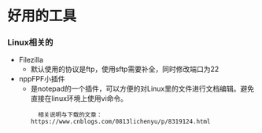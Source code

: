 # 好用的工具
### Linux相关的
* Filezilla
  * 默认使用的协议是ftp，使用sftp需要补全，同时修改端口为22
* nppFPF小插件
  * 是notepad的一个插件，可以方便的对Linux里的文件进行文档编辑。避免直接在linux环境上使用vi命令。
    ```
	  相关说明与下载的文章：https://www.cnblogs.com/0813lichenyu/p/8319124.html
	```
